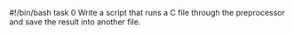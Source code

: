 #!/bin/bash
task 0 Write a script that runs a C file through the preprocessor and save the result into another file.
